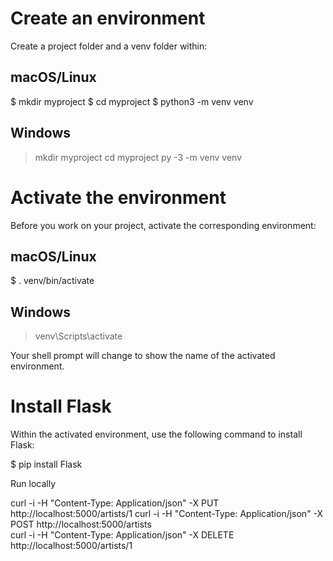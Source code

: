 
# Create an environment #

Create a project folder and a venv folder within:

## macOS/Linux ##
$ mkdir myproject
$ cd myproject
$ python3 -m venv venv

## Windows ##
> mkdir myproject
> cd myproject
> py -3 -m venv venv

# Activate the environment #

Before you work on your project, activate the corresponding environment:

## macOS/Linux ##
$ . venv/bin/activate

## Windows ##
> venv\Scripts\activate

Your shell prompt will change to show the name of the activated environment.

# Install Flask #

Within the activated environment, use the following command to install Flask:

$ pip install Flask




Run locally


curl -i -H "Content-Type: Application/json" -X PUT  http://localhost:5000/artists/1 
curl -i -H "Content-Type: Application/json" -X POST http://localhost:5000/artists    
curl -i -H "Content-Type: Application/json" -X DELETE  http://localhost:5000/artists/1 